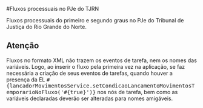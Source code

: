 #Fluxos processuais no PJe do TJRN

Fluxos processuais do primeiro e segundo graus no PJe do Tribunal de Justiça do Rio Grande do Norte.

Atenção
-------
Fluxos no formato XML não trazem os eventos de tarefa, nem os nomes das variáveis. Logo, ao inserir o fluxo pela primeira vez na aplicação, se faz necessária a criação de seus eventos de tarefas, quando houver a presença da EL <kbd>#{lancadorMovimentosService.setCondicaoLancamentoMovimentosTemporarioNoFluxo('#{true}')}</kbd> nos nós de tarefa, bem como as variáveis declaradas deverão ser alteradas para nomes amigáveis.
